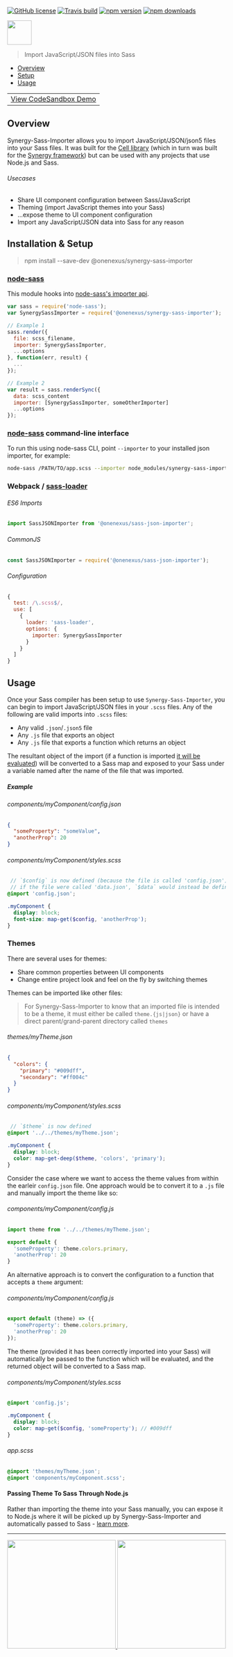 [![GitHub license](https://img.shields.io/badge/license-MIT-blue.svg)](https://github.com/One-Nexus/Synergy-Sass-Importer/blob/master/LICENSE)
[![Travis build](https://api.travis-ci.com/One-Nexus/Synergy.svg)](https://travis-ci.com/One-Nexus/Synergy-Sass-Importer)
[![npm version](https://badge.fury.io/js/%40onenexus%2Fsynergy-sass-importer.svg)](https://www.npmjs.com/package/@onenexus/synergy-sass-importer)
[![npm downloads](https://img.shields.io/npm/dm/@onenexus/synergy-sass-importer.svg)](https://www.npmjs.com/package/@onenexus/synergy-sass-importer)

<img height="56px" src="http://www.onenexus.io/synergy/github-logo.png" />

> Import JavaScript/JSON files into Sass

* [Overview](#overview)
* [Setup](#setinstallation--setup)
* [Usage](#usage)

<table>
  <tr><td><a href="https://codesandbox.io/s/cell-demo--js-iklx3">View CodeSandbox Demo</a></td></tr>
</table>

## Overview

Synergy-Sass-Importer allows you to import JavaScript/JSON/json5 files into your Sass files. It was built for the [Cell library](https://github.com/One-Nexus/Synergy) (which in turn was built for the [Synergy framework](https://github.com/One-Nexus/Synergy)) but can be used with any projects that use Node.js and Sass.

###### Usecases

* Share UI component configuration between Sass/JavaScript
* Theming (import JavaScript themes into your Sass)
* ...expose theme to UI component configuration
* Import any JavaScript/JSON data into Sass for any reason

## Installation & Setup

> npm install --save-dev @onenexus/synergy-sass-importer

### [node-sass](https://github.com/sass/node-sass)

This module hooks into [node-sass's importer api](https://github.com/sass/node-sass#importer--v200---experimental).

```javascript
var sass = require('node-sass');
var SynergySassImporter = require('@onenexus/synergy-sass-importer');

// Example 1
sass.render({
  file: scss_filename,
  importer: SynergySassImporter,
  ...options
}, function(err, result) {
  ...
});

// Example 2
var result = sass.renderSync({
  data: scss_content
  importer: [SynergySassImporter, someOtherImporter]
  ...options
});
```

### [node-sass](https://github.com/sass/node-sass) command-line interface

To run this using node-sass CLI, point `--importer` to your installed json importer, for example: 

```sh
node-sass /PATH/TO/app.scss --importer node_modules/synergy-sass-importer/dist/synergy-sass-importer.js
```

### Webpack / [sass-loader](https://github.com/jtangelder/sass-loader)

###### ES6 Imports

```js
import SassJSONImporter from '@onenexus/sass-json-importer';
```

###### CommonJS

```js
const SassJSONImporter = require('@onenexus/sass-json-importer');
```

###### Configuration

```js
{
  test: /\.scss$/,
  use: [
    {
      loader: 'sass-loader', 
      options: {
        importer: SynergySassImporter
      }
    }
  ]
}
```

## Usage

Once your Sass compiler has been setup to use `Synergy-Sass-Importer`, you can begin to import JavaScript/JSON files in your `.scss` files. Any of the following are valid imports into `.scss` files:

* Any valid `.json`/`.json5` file
* Any `.js` file that exports an object
* Any `.js` file that exports a function which returns an object

The resultant object of the import (if a function is imported [it will be evaluated](#componentsmycomponentconfigjs-1)) will be converted to a Sass map and exposed to your Sass under a variable named after the name of the file that was imported.

##### Example

###### components/myComponent/config.json

```json
{
  "someProperty": "someValue",
  "anotherProp": 20
}
```

###### components/myComponent/styles.scss

```scss
 // `$config` is now defined (because the file is called 'config.json');
 // if the file were called 'data.json', `$data` would instead be defined
@import 'config.json';

.myComponent {
  display: block;
  font-size: map-get($config, 'anotherProp');
}
```

### Themes

There are several uses for themes:

* Share common properties between UI components
* Change entire project look and feel on the fly by switching themes

Themes can be imported like other files:

> For Synergy-Sass-Importer to know that an imported file is intended to be a theme, it must either be called `theme.{js|json}` or have a direct parent/grand-parent directory called `themes`

###### themes/myTheme.json

```json
{
  "colors": {
    "primary": "#009dff",
    "secondary": "#ff004c"
  }
}
```

###### components/myComponent/styles.scss

```scss
 // `$theme` is now defined
@import '../../themes/myTheme.json';

.myComponent {
  display: block;
  color: map-get-deep($theme, 'colors', 'primary');
}
```

Consider the case where we want to access the theme values from within the earleir `config.json` file. One approach would be to convert it to a `.js` file and manually import the theme like so:

###### components/myComponent/config.js

```js
import theme from '../../themes/myTheme.json';

export default {
  'someProperty': theme.colors.primary,
  'anotherProp': 20
}
```

An alternative approach is to convert the configuration to a function that accepts a `theme` argument:

###### components/myComponent/config.js

```js
export default (theme) => ({
  'someProperty': theme.colors.primary,
  'anotherProp': 20
});
```

The theme (provided it has been correctly imported into your Sass) will automatically be passed to the function which will be evaluated, and the returned object will be converted to a Sass map.

###### components/myComponent/styles.scss

```scss
@import 'config.js';

.myComponent {
  display: block;
  color: map-get($config, 'someProperty'); // #009dff
}
```

###### app.scss

```scss
@import 'themes/myTheme.json';
@import 'components/myComponent.scss';
```

#### Passing Theme To Sass Through Node.js

Rather than importing the theme into your Sass manually, you can expose it to Node.js where it will be picked up by Synergy-Sass-Importer and automatically passed to Sass - [learn more](https://github.com/One-Nexus/Synergy-Sass-Importer/wiki/Passing-Themes-to-Sass-Through-Node).

---

<a href="https://twitter.com/ESR360">
    <img src="http://edmundreed.com/assets/images/twitter.gif?v=1" width="250px" />
</a>
<a href="https://github.com/ESR360">
    <img src="http://edmundreed.com/assets/images/github.gif?v=1" width="250px" />
</a>